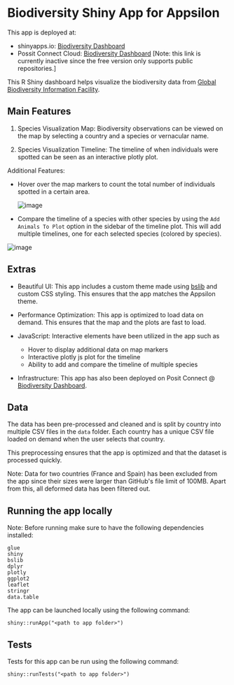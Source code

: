 # Biodiversity Shiny App for Appsilon

This app is deployed at:
- shinyapps.io: [Biodiversity Dashboard](http://parvsachdeva.shinyapps.io/shiny_biodiversity_app)
- Possit Connect Cloud: [Biodiversity Dashboard](https://connect.posit.cloud/parv-sachdeva/content/01926389-7248-1872-23fa-dbfb66268249) [Note: this link is currently inactive since the free version only supports public repositories.]

This R Shiny dashboard helps visualize the biodiversity data from [Global Biodiversity Information Facility](https://www.gbif.org/occurrence/search?dataset_key=8a863029-f435-446a-821e-275f4f641165).

## Main Features

1. Species Visualization Map: Biodiversity observations can be viewed on the map by selecting a country and a species or vernacular name. 

2. Species Visualization Timeline: The timeline of when individuals were spotted can be seen as an interactive plotly plot.

Additional Features:

- Hover over the map markers to count the total number of individuals spotted in a certain area.

  ![image](https://github.com/user-attachments/assets/dc67f078-5945-40f5-823a-4f5669b846f9)


- Compare the timeline of a species with other species by using the `Add Animals To Plot` option in the sidebar of the timeline plot. This will add multiple timelines, one for each selected species (colored by species).

![image](https://github.com/user-attachments/assets/2a40aa0b-cb8c-4c94-a68f-a8f33acb4af5)




## Extras

- Beautiful UI: This app includes a custom theme made using [bslib](https://rstudio.github.io/bslib/) and custom CSS styling. This ensures that the app matches the Appsilon theme.

- Performance Optimization: This app is optimized to load data on demand. This ensures that the map and the plots are fast to load.

- JavaScript: Interactive elements have been utilized in the app such as
  - Hover to display additional data on map markers
  - Interactive plotly js plot for the timeline
  - Ability to add and compare the timeline of multiple species

- Infrastructure: This app has also been deployed on Posit Connect @ [Biodiversity Dashboard](https://connect.posit.cloud/parv-sachdeva/content/01926389-7248-1872-23fa-dbfb66268249).

## Data

The data has been pre-processed and cleaned and is split by country into multiple CSV files in the `data` folder. Each country has a unique CSV file loaded on demand when the user selects that country.

This preprocessing ensures that the app is optimized and that the dataset is processed quickly.

Note: Data for two countries (France and Spain) has been excluded from the app since their sizes were larger than GitHub's file limit of 100MB. Apart from this, all deformed data has been filtered out.

## Running the app locally


Note: Before running make sure to have the following dependencies installed:

```
glue
shiny
bslib
dplyr
plotly
ggplot2
leaflet
stringr
data.table
```

The app can be launched locally using the following command:

```{R}
shiny::runApp("<path to app folder>")
```

## Tests

Tests for this app can be run using the following command:

```{R}
shiny::runTests("<path to app folder>")
```
